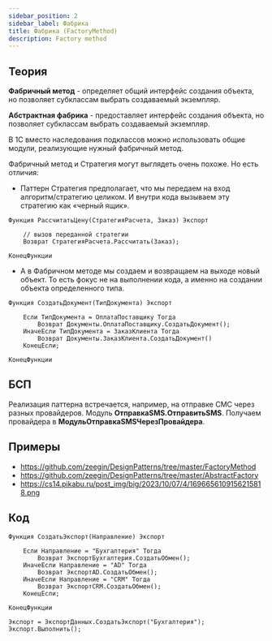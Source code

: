 ```yaml
---
sidebar_position: 2
sidebar_label: Фабрика
title: Фабрика (FactoryMethod)
description: Factory method
---
```

## Теория
**Фабричный метод** - определяет общий интерфейс создания объекта, но позволяет субклассам выбрать создаваемый экземпляр.

**Абстрактная фабрика** - предоставляет интерфейс создания объекта, но позволяет субклассам выбрать создаваемый экземпляр.

В 1С вместо наследования подклассов можно использовать общие модули, реализующие нужный фабричный метод.

Фабричный метод и Стратегия могут выглядеть очень похоже. Но есть отличия:
 - Паттерн Стратегия предполагает, что мы передаем на вход алгоритм/стратегию целиком. И внутри кода вызываем эту стратегию как «черный ящик».
```  
Функция РассчитатьЦену(СтратегияРасчета, Заказ) Экспорт

    // вызов переданной стратегии 
    Возврат СтратегияРасчета.Рассчитать(Заказ);

КонецФункции
``` 
 - А в Фабричном методе мы создаем и возвращаем на выходе новый объект. То есть фокус не на выполнении кода, а именно на создании объекта определенного типа.
``` 
Функция СоздатьДокумент(ТипДокумента) Экспорт

    Если ТипДокумента = ОплатаПоставщику Тогда
        Возврат Документы.ОплатаПоставщику.СоздатьДокумент();
    ИначеЕсли ТипДокумента = ЗаказКлиента Тогда
        Возврат Документы.ЗаказКлиента.СоздатьДокумент() 
    КонецЕсли;

КонецФункции
```
## БСП
Реализация паттерна встречается, например, на отправке СМС через разных провайдеров. Модуль **ОтправкаSMS.ОтправитьSMS**.
Получаем провайдера в **МодульОтправкаSMSЧерезПровайдера**.

## Примеры
- https://github.com/zeegin/DesignPatterns/tree/master/FactoryMethod
- https://github.com/zeegin/DesignPatterns/tree/master/AbstractFactory
- https://cs14.pikabu.ru/post_img/big/2023/10/07/4/1696656109156215818.png

## Код
```
Функция СоздатьЭкспорт(Направление) Экспорт

    Если Направление = "Бухгалтерия" Тогда
        Возврат ЭкспортБухгалтерия.СоздатьОбмен();
    ИначеЕсли Направление = "AD" Тогда
        Возврат ЭкспортAD.СоздатьОбмен();
    ИначеЕсли Направление = "CRM" Тогда
        Возврат ЭкспортCRM.СоздатьОбмен();
    КонецЕсли;

КонецФункции

Экспорт = ЭкспортДанных.СоздатьЭкспорт("Бухгалтерия");
Экспорт.Выполнить();
```
